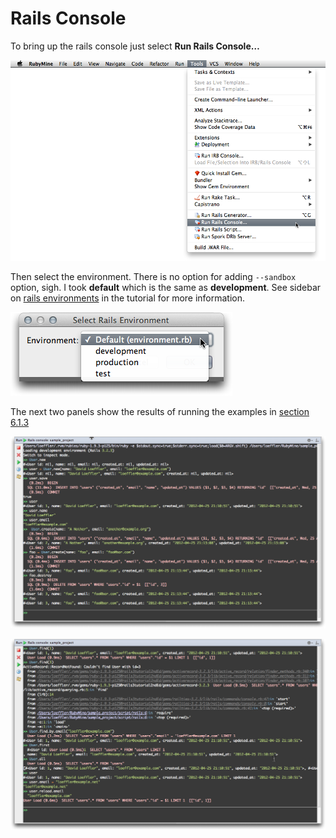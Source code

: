 # Rails Console #
To bring up the rails console just select **Run Rails Console…**

![Tools dropdown menu](images/RailsConsole.png)

Then select the environment.  There is no option for adding `--sandbox` option, sigh. I took **default** which is the same as **development**. See sidebar on [rails environments] in the tutorial for more information.

![Select Rails Console Environment](images/RailsConsoleEnvironment.png)

The next two panels show the results of running the examples in [section 6.1.3]

![Rails console part 1](images/RailsConsoleOutput1.png)

![Rails console part 2](images/RailsConsoleOutput2.png)

[RubyMIne]:http://www.jetbrains.com/ruby/
[section 6.1.3]:http://ruby.railstutorial.org/chapters/modeling-users#sec:creating_user_objects
[rails environments]:http://ruby.railstutorial.org/chapters/sign-up#sidebar:rails_environments